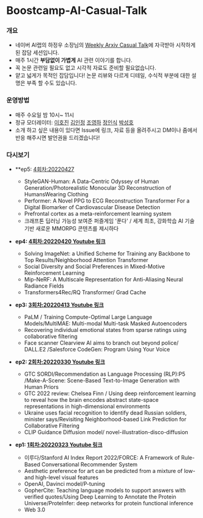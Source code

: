 # Boostcamp-AI-Casual-Talk

### 개요
* 네이버 AI랩의 하정우 소장님의 [Weekly Arxiv Casual Talk](https://github.com/jungwoo-ha/WeeklyArxivTalk)에 자극받아 시작하게 된 잡담 세션입니다.
* 매주 1시간 **부담없이 가볍게** AI 관련 이야기를 합니다.
* 꼭 논문 관련일 필요도 없고 시각적 자료도 준비할 필요없습니다.
* 얕고 넓게가 목적인 잡담입니다! 논문 리뷰와 다르게 디테일, 수식적 부분에 대한 설명은 부족 할 수도 있습니다.
### 운영방법
* 매주 수요일 밤 10시~ 11시
* 정규 모더레이터: [이호진](https://github.com/ili0820) [김인정](https://github.com/ijkimmy) [조영하](https://github.com/hawe66) [정인식](https://github.com/sunbi-s) [박성호](https://github.com/naem1023)
* 소개 하고 싶은 내용이 있다면 Issue에 링크, 자료 등을 올려주시고 DM이나 줌에서 반응 해주시면 발언권을 드리겠습니다!

### 다시보기
* **ep5: [4회차:20220427](https://github.com/ili0820/Boostcamp-AI-Casual-Talk/issues/6)
  * StyleGAN-Human: A Data-Centric Odyssey of Human Generation/Photorealistic Monocular 3D Reconstruction of HumansWearing Clothing
  * Performer: A Novel PPG to ECG Reconstruction Transformer For a Digital Biomarker of Cardiovascular Disease Detection
  * Prefrontal cortex as a meta-reinforcement learning system
  * 크래프톤 딥러닝 가능성 보여준 퍼즐게임 '푼다' / 세계 최초, 강화학습 AI 기술 기반 새로운 MMORPG 콘텐츠를 제시하다
* **ep4: [4회차:20220420 Youtube 링크](https://www.youtube.com/watch?v=f7YWftkCRXY)**
  * Solving ImageNet: a Unified Scheme for Training any Backbone to Top Results/Neighborhood Attention Transformer
  * Social Diversity and Social Preferences in Mixed-Motive Reinforcement Learning
  * Mip-NeRF: A Multiscale Representation for Anti-Aliasing Neural Radiance Fields
  * Transformers4Rec/RQ Transformer/ Grad Cache

* **ep3: [3회차:20220413 Youtube 링크](https://youtu.be/f7YWftkCRXY)**
  * PaLM / Training Compute-Optimal Large Language Models/MultiMAE: Multi-modal Multi-task Masked Autoencoders 
  * Recovering individual emotional states from sparse ratings using collaborative filtering
  * Face scanner Clearview AI aims to branch out beyond police/ DALL.E2 /Salesforce CodeGen: Program Using Your Voice

* **ep2: [2회차:20220330 Youtube 링크](https://youtu.be/KVC0PrmF64k)**
  * GTC SORDI/Recommendation as Language Processing (RLP):P5 /Make-A-Scene: Scene-Based Text-to-Image Generation with Human Priors
  * GTC 2022 review: Chelsea Finn / Using deep reinforcement learning to reveal how the brain encodes abstract state-space representations in high-dimensional environments
  * Ukraine uses facial recognition to identify dead Russian soldiers, minister says/Revisiting Neighborhood-based Link Prediction for Collaborative Filtering
  * CLIP Guidance Diffusion model/ novel-illustration-disco-diffusion

* **ep1: [1회차:20220323 Youtube 링크](https://www.youtube.com/watch?v=JbiY3or35Us)** 
    * 이루다/Stanford AI Index Report 2022/FORCE: A Framework of Rule-Based Conversational Recommender System
    * Aesthetic preference for art can be predicted from a mixture of low- and high-level visual features
    * OpenAI, Davinci model/P-tuning
    * GopherCite: Teaching language models to support answers with verified quotes/Using Deep Learning to Annotate the Protein Universe/ProteInfer: deep networks for protein functional inference
    * Web 3.0




